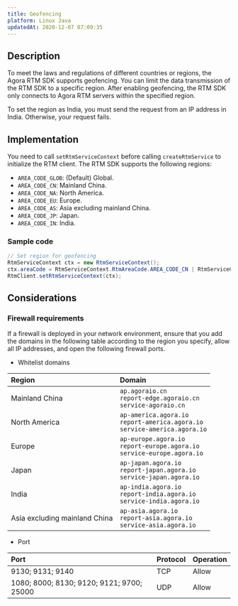 ```yaml
---
title: Geofencing
platform: Linux Java
updatedAt: 2020-12-07 07:09:35
---
```

## Description

To meet the laws and regulations of different countries or regions, the Agora RTM SDK supports geofencing. You can limit the data transmission of the RTM SDK to a specific region. After enabling geofencing, the RTM SDK only connects to Agora RTM servers within the specified region.


<div class="alert note">To set the region as India, you must send the request from an IP address in India. Otherwise, your request fails.</div>

## Implementation

You need to call `setRtmServiceContext` before calling `createRtmService` to initialize the RTM client. The RTM SDK supports the following regions:

- `AREA_CODE_GLOB`: (Default) Global.
- `AREA_CODE_CN`: Mainland China.
- `AREA_CODE_NA`: North America.
- `AREA_CODE_EU`: Europe.
- `AREA_CODE_AS`: Asia excluding mainland China.
- `AREA_CODE_JP`: Japan.
- `AREA_CODE_IN`: India.

### Sample code

```java
// Set region for geofencing
RtmServiceContext ctx = new RtmServiceContext();
ctx.areaCode = RtmServiceContext.RtmAreaCode.AREA_CODE_CN | RtmServiceContext.RtmAreaCode.AREA_CODE_AS;
RtmClient.setRtmServiceContext(ctx);
```

##  Considerations

### Firewall requirements

If a firewall is deployed in your network environment, ensure that you add the domains in the following table according to the region you specify, allow all IP addresses, and open the following firewall ports.

- Whitelist domains

| Region                        | Domain                                                       |
| :---------------------------- | :----------------------------------------------------------- |
| Mainland China                | `ap.agoraio.cn` <br> `report-edge.agoraio.cn` <br> `service-agoraio.cn`  |
| North America                 | `ap-america.agora.io` <br> `report-america.agora.io` <br> `service-america.agora.io` |
| Europe                        | `ap-europe.agora.io` <br> `report-europe.agora.io` <br> `service-europe.agora.io` |
| Japan                         | `ap-japan.agora.io` <br> `report-japan.agora.io` <br> `service-japan.agora.io` |
| India                         | `ap-india.agora.io` <br> `report-india.agora.io` <br> `service-india.agora.io` |
| Asia excluding mainland China | `ap-asia.agora.io` <br> `report-asia.agora.io` <br> `service-asia.agora.io` |

- Port

| Port              | Protocol | Operation |
| :---------------- | :------- | :-------- |
| 9130; 9131; 9140  | TCP      | Allow     |
| 1080; 8000; 8130;  9120; 9121; 9700; 25000 | UDP      | Allow     |